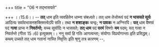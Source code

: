 +++
title = "06 न तद्भासयते"

+++
।।15.6।। -- **तत्** धाम इति व्यवहितेन धाम्ना संबध्यते। तत् धाम तेजोरूपं
पदं **न भासयते सूर्यः** आदित्यः सर्वावभासनशक्तिमत्त्वेऽपि सति। तथा **न
शशाङ्कः** चन्द्रः; **न पावकः** न अग्निरपि। **यत्** धाम वैष्णवं पदं
**गत्वा** प्राप्य न **निवर्तन्ते;** यच्च सूर्यादिः न भासयते; **तत् धाम**
पदं **परमं** विष्णोः **मम** पदम्; यत् गत्वा न निवर्तन्ते (गीता 15।6)
इत्युक्तम्।। ननु सर्वा हि गतिः आगत्यन्ता; संयोगाः विप्रयोगान्ताः इति
प्रसिद्धम्। कथम् उच्यते तत् धाम गतानां नास्ति निवृत्तिः इति श्रृणु तत्र
कारणम् --,
